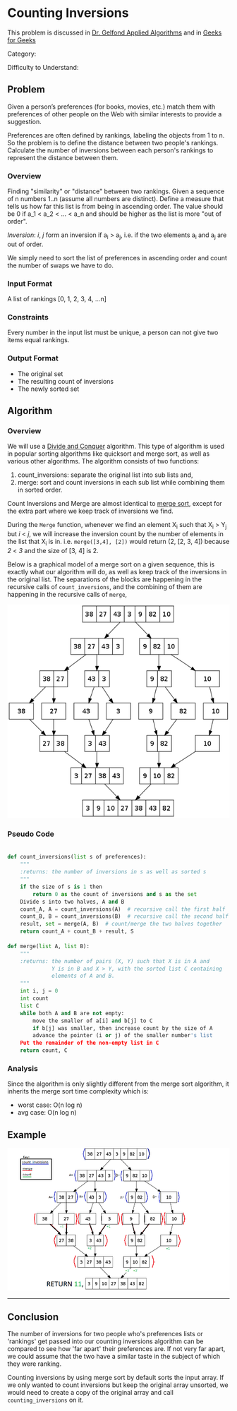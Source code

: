 # Counting Inversions

This problem is discussed in [Dr. Gelfond Applied Algorithms](http://redwood.cs.ttu.edu/~mgelfond/FALL-2012/slides.pdf) and in [Geeks for Geeks](http://www.geeksforgeeks.org/counting-inversions/)


Category:

Difficulty to Understand:

## Problem
Given a person’s preferences (for books, movies, etc.)
match them with preferences of other people on the Web with
similar interests to provide a suggestion.

Preferences are often defined by rankings, labeling the objects
from 1 to n. So the problem is to define the distance between
two people's rankings. Calculate the number of inversions between each person's
rankings to represent the distance between them.

### Overview
Finding "similarity" or "distance" between two rankings. Given a sequence of n numbers 1..n (assume all numbers are distinct). Define a measure that tells us how far this list is from being in ascending order.
The value should be 0 if a_1 < a_2 < ... < a_n and should be higher as the list is more "out of order".

*Inversion*: _i_, _j_ form an inversion if a<sub>i</sub> > a<sub>j</sub>, i.e. if the two elements a<sub>i</sub> and a<sub>j</sub> are out of order.

We simply need to sort the list of preferences in ascending order and count the number of swaps we have to do.

### Input Format
A list of rankings [0, 1, 2, 3, 4, ...n]

### Constraints
Every number in the input list must be unique, a person can not give two items equal rankings.

### Output Format
- The original set
- The resulting count of inversions
- The newly sorted set

## Algorithm
### Overview
We will use a [Divide and Conquer](https://en.wikipedia.org/wiki/Divide_and_conquer_algorithm) algorithm. This type of algorithm is used in popular sorting algorithms like  quicksort and merge sort, as well as various other algorithms.
The algorithm consists of two functions:
1. count_inversions: separate the original list into sub lists and,
2. merge: sort and count inversions in each sub list while combining them in sorted order.

Count Inversions and Merge are almost identical to [merge sort](https://en.wikipedia.org/wiki/Merge_sort#Analysis), except for the extra part where we keep track of inversions we find.

During the `Merge` function, whenever we find an element X<sub>i</sub> such that X<sub>i</sub> > Y<sub>j</sub> but _i_ < _j_, we will increase the inversion count by the number of elements in the list that X<sub>i</sub> is in.
i.e. `merge([3,4], [2])` would return (2, [2, 3, 4]) because _2_ < _3_ and the size of [3, 4] is 2.

Below is a graphical model of a merge sort on a given sequence, this is exactly what our algorithm will do, as well as keep track of the inversions in the original list.
The separations of the blocks are happening in the recursive calls of `count_inversions`, and the combining of them are happening in the recursive calls of `merge`,

![Merge Sort](assets/merge_sort_pic.png "Walk through picture of merge sort")


### Pseudo Code

```Python

def count_inversions(list s of preferences):
    """
    :returns: the number of inversions in s as well as sorted s
    """
    if the size of s is 1 then
        return 0 as the count of inversions and s as the set
    Divide s into two halves, A and B
    count_A, A = count_inversions(A)  # recursive call the first half
    count_B, B = count_inversions(B)  # recursive call the second half
    result, set = merge(A, B)  # count/merge the two halves together
    return count_A + count_B + result, S

def merge(list A, list B):
    """
    :returns: the number of pairs (X, Y) such that X is in A and
              Y is in B and X > Y, with the sorted list C containing
              elements of A and B.
    """
    int i, j = 0
    int count
    list C
    while both A and B are not empty:
        move the smaller of a[i] and b[j] to C
        if b[j] was smaller, then increase count by the size of A
        advance the pointer (i or j) of the smaller number's list
    Put the remainder of the non-empty list in C
    return count, C

```


### Analysis
Since the algorithm is only slightly different from the merge sort algorithm, it inherits the
merge sort time complexity which is:

- worst case: O(n log n)
- avg case: O(n log n)

## Example

![Counting Inversions](assets/ci_example.png "Walk through picture of counting inversions")

----

## Conclusion
The number of inversions for two people who's preferences lists or 'rankings' get passed into our counting inversions
algorithm can be compared to see how 'far apart' their preferences are. If not very far apart, we could assume that the two
have a similar taste in the subject of which they were ranking.

Counting inversions by using merge sort by default sorts the input array. If we only wanted
to count inversions but keep the original array unsorted, we would need to create a copy of the original array and
call `counting_inversions` on it.
